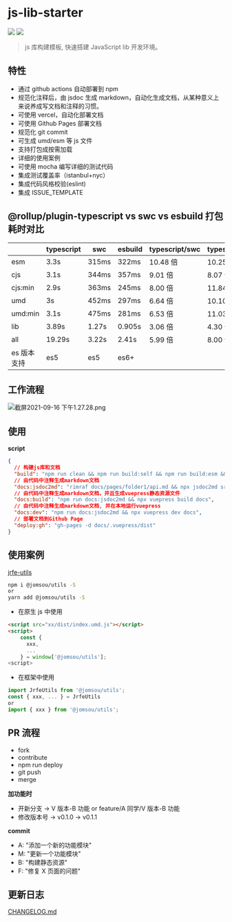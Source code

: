 # js-lib-starter

![](https://img.shields.io/badge/version-0.1.0-orange) ![](https://img.shields.io/github/license/Zenquan/js-lib-starter)

> js 库构建模板, 快速搭建 JavaScript lib 开发环境。

## 特性

- 通过 github actions 自动部署到 npm
- 规范化注释后，由 jsdoc 生成 markdown，自动化生成文档，从某种意义上来说养成写文档和注释的习惯。
- 可使用 vercel，自动化部署文档
- 可使用 Github Pages 部署文档
- 规范化 git commit
- 可生成 umd/esm 等 js 文件
- 支持打包成按需加载
- 详细的使用案例
- 可使用 mocha 编写详细的测试代码
- 集成测试覆盖率（istanbul+nyc）
- 集成代码风格校验(eslint)
- 集成 ISSUE_TEMPLATE

## @rollup/plugin-typescript vs swc vs esbuild 打包耗时对比

|             | typescript | swc   | esbuild | typescript/swc | typescript/esbuild |
| ----------- | ---------- | ----- | ------- | -------------- | ------------------ |
| esm         | 3.3s       | 315ms | 322ms   | 10.48 倍       | 10.25 倍           |
| cjs         | 3.1s       | 344ms | 357ms   | 9.01 倍        | 8.07 倍            |
| cjs:min     | 2.9s       | 363ms | 245ms   | 8.00 倍        | 11.84 倍           |
| umd         | 3s         | 452ms | 297ms   | 6.64 倍        | 10.10 倍           |
| umd:min     | 3.1s       | 475ms | 281ms   | 6.53 倍        | 11.03 倍           |
| lib         | 3.89s      | 1.27s | 0.905s  | 3.06 倍        | 4.30 倍            |
| all         | 19.29s     | 3.22s | 2.41s   | 5.99 倍        | 8.00 倍            |
| es 版本支持 | es5        | es5   | es6+    |                |                    |

## 工作流程

![截屏2021-09-16 下午1.27.28.png](https://i.loli.net/2021/09/16/lPBFa4pIDyitCAN.png)

## 使用

**script**

```json
{
  // 构建js库和文档
  "build": "npm run clean && npm run build:self && npm run build:esm && npm run build:aio && npm run build:umd.min && npm run docs:build",
  // 由代码中注释生成markdown文档
  "docs:jsdoc2md": "rimraf docs/pages/folder1/api.md && npx jsdoc2md src/* >> docs/pages/folder1/api.md",
  // 由代码中注释生成markdown文档，并且生成vuepress静态资源文件
  "docs:build": "npm run docs:jsdoc2md && npx vuepress build docs",
  // 由代码中注释生成markdown文档, 并在本地运行vuepress
  "docs:dev": "npm run docs:jsdoc2md && npx vuepress dev docs",
  // 部署文档到Github Page
  "deploy:gh": "gh-pages -d docs/.vuepress/dist"
}
```

## 使用案例

[jrfe-utils](https://github.com/Zenquan/jrfe-utils)

```bash
npm i @jomsou/utils -S
or
yarn add @jomsou/utils -S
```

- 在原生 js 中使用

```html
<script src="xx/dist/index.umd.js"></script>
<script>
    const {
      xxx,
      ...
    } = window['@jomsou/utils'];
<script>
```

- 在框架中使用

```js
import JrfeUtils from '@jomsou/utils';
const { xxx, ... } = JrfeUtils
or
import { xxx } from '@jomsou/utils';
```

## PR 流程

- fork
- contribute
- npm run deploy
- git push
- merge

**加功能时**

- 开新分支 -> V 版本-B 功能 or feature/A 同学/V 版本-B 功能
- 修改版本号 -> v0.1.0 -> v0.1.1

**commit**

- A: "添加一个新的功能模块"
- M: "更新一个功能模块"
- B: "构建静态资源"
- F: "修复 X 页面的问题"

## 更新日志

[CHANGELOG.md](./docs/pages/folder1/CHANGELOG.md)

